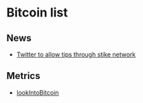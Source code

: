 # Bitcoin list

## News

* [Twitter to allow tips through stike network](https://blog.twitter.com/en_us/topics/product/2021/bringing-tips-to-everyone)

## Metrics

* [lookIntoBitcoin](https://www.lookintobitcoin.com/)
